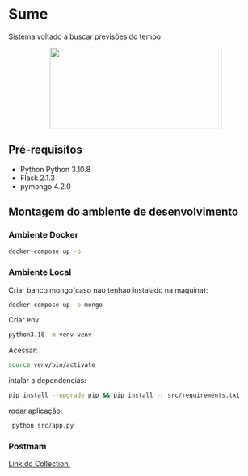 # Sume

Sistema voltado a buscar previsões do tempo

<p align="center">
  <img width="340" height="160" src="https://entrecontos.files.wordpress.com/2019/02/aarvore.png">
</p>

## Pré-requisitos
- Python Python 3.10.8
- Flask 2.1.3
- pymongo 4.2.0

## Montagem do ambiente de desenvolvimento

### Ambiente Docker 

```sh
docker-compose up -p
```

### Ambiente Local

Criar banco mongo(caso nao tenhao instalado na maquina):

```sh
docker-compose up -p mongo
```

Criar env: 
```sh
python3.10 -m venv venv
```

Acessar:

```sh
source venv/bin/activate
```
intalar a dependencias:

```sh
pip install --upgrade pip && pip install -r src/requirements.txt
```

rodar aplicação:

```sh
 python src/app.py
```
<!-- ### Instalar dependências de sistema -->

### Postmam

[Link do Collection.](https://www.getpostman.com/collections/7fc23d7d3cd69a8cd318)